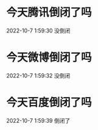 # 今天腾讯倒闭了吗

2022-10-7 1:59:30 没倒闭

# 今天微博倒闭了吗

2022-10-7 1:59:32 没倒闭

# 今天百度倒闭了吗

2022-10-7 1:59:39 倒闭了

